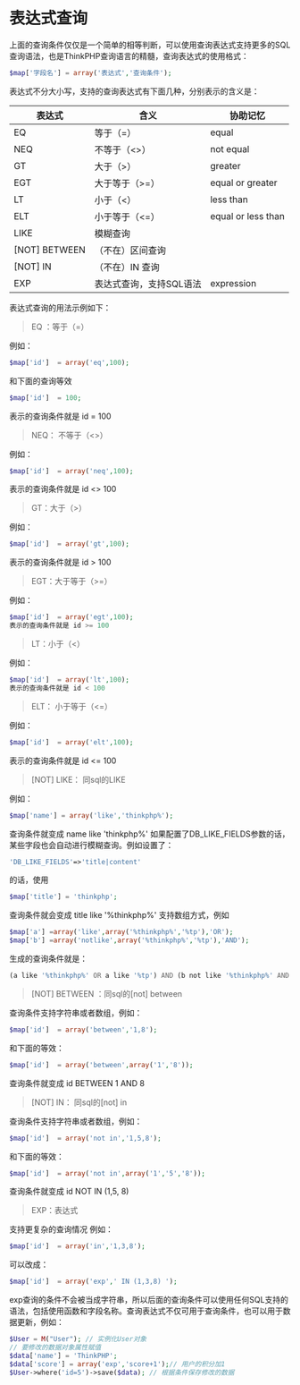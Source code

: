 # 表达式查询

上面的查询条件仅仅是一个简单的相等判断，可以使用查询表达式支持更多的SQL查询语法，也是ThinkPHP查询语言的精髓，查询表达式的使用格式：

```php
$map['字段名'] = array('表达式','查询条件');
```

表达式不分大小写，支持的查询表达式有下面几种，分别表示的含义是：


|表达式	|含义	|协助记忆|
|----|----|----|
|EQ	|等于（=）	|equal|
|NEQ	|不等于（<>）	|not equal|
|GT	|大于（>）	|greater|
|EGT	|大于等于（>=）	|equal or greater|
|LT	|小于（<）	|less than|
|ELT	|小于等于（<=）	|equal or less than|
|LIKE	|模糊查询|	|
|[NOT] BETWEEN	|（不在）区间查询	||
|[NOT] IN	|（不在）IN 查询	||
|EXP	|表达式查询，支持SQL语法|	expression|

表达式查询的用法示例如下：

>EQ ：等于（=）

例如：

```PHP
$map['id']  = array('eq',100);
```

和下面的查询等效

```PHP
$map['id']  = 100;
```

表示的查询条件就是 id = 100

>NEQ： 不等于（<>）

例如：

```PHP
$map['id']  = array('neq',100);
```

表示的查询条件就是 id <> 100

>GT：大于（>）

例如：

```PHP
$map['id']  = array('gt',100);
```

表示的查询条件就是 id > 100


>EGT：大于等于（>=）

例如：

```PHP
$map['id']  = array('egt',100);
表示的查询条件就是 id >= 100
```

>LT：小于（<）

例如：

```PHP
$map['id']  = array('lt',100);
表示的查询条件就是 id < 100
```

>ELT： 小于等于（<=）

例如：

```PHP
$map['id']  = array('elt',100);
```

表示的查询条件就是 id <= 100


>[NOT] LIKE： 同sql的LIKE

例如：

```PHP
$map['name'] = array('like','thinkphp%');
```

查询条件就变成 name like 'thinkphp%' 如果配置了DB_LIKE_FIELDS参数的话，某些字段也会自动进行模糊查询。例如设置了：

```PHP
'DB_LIKE_FIELDS'=>'title|content'
```
的话，使用

```PHP
$map['title'] = 'thinkphp';
```

查询条件就会变成 title like '%thinkphp%' 支持数组方式，例如

```PHP
$map['a'] =array('like',array('%thinkphp%','%tp'),'OR');
$map['b'] =array('notlike',array('%thinkphp%','%tp'),'AND');
```

生成的查询条件就是：

```PHP
(a like '%thinkphp%' OR a like '%tp') AND (b not like '%thinkphp%' AND b not like '%tp')
```

>[NOT] BETWEEN ：同sql的[not] between

查询条件支持字符串或者数组，例如：

```PHP
$map['id']  = array('between','1,8');
```

和下面的等效：

```PHP
$map['id']  = array('between',array('1','8'));
```

查询条件就变成 id BETWEEN 1 AND 8


>[NOT] IN： 同sql的[not] in

查询条件支持字符串或者数组，例如：

```PHP
$map['id']  = array('not in','1,5,8');
```

和下面的等效：

```PHP
$map['id']  = array('not in',array('1','5','8'));
```

查询条件就变成 id NOT IN (1,5, 8)

>EXP：表达式

支持更复杂的查询情况 例如：

```PHP
$map['id']  = array('in','1,3,8');
```

可以改成：

```PHP
$map['id']  = array('exp',' IN (1,3,8) ');
```

exp查询的条件不会被当成字符串，所以后面的查询条件可以使用任何SQL支持的语法，包括使用函数和字段名称。查询表达式不仅可用于查询条件，也可以用于数据更新，例如：

```PHP
$User = M("User"); // 实例化User对象
// 要修改的数据对象属性赋值
$data['name'] = 'ThinkPHP';
$data['score'] = array('exp','score+1');// 用户的积分加1
$User->where('id=5')->save($data); // 根据条件保存修改的数据 
```

